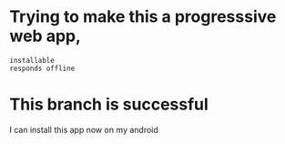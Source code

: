 # Trying to make this a progresssive web app,
    installable
    responds offline

# This branch is successful
I can install this app now on my android
